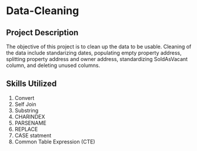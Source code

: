 # Data-Cleaning

## Project Description

The objective of this project is to clean up the data to be usable. Cleaning of the data include standarizing dates, populating empty property address, splitting property address and owner address, standardizing SoldAsVacant column, and deleting unused columns.

## Skills Utilized
1. Convert
2. Self Join
3. Substring
4. CHARINDEX
5. PARSENAME
6. REPLACE
7. CASE statment
8. Common Table Expression (CTE)
